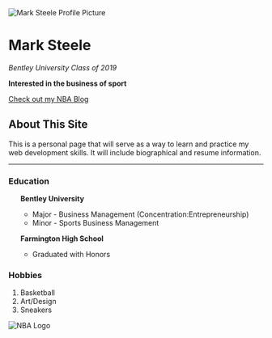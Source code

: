 <!DOCTYPE html>
<html lang="en" dir="ltr">

<head>
  <meta charset="utf-8">
  <title>🏀 Mark Steele's Personal Site</title>
</head>

<body>
  <img src="https://media.licdn.com/dms/image/C4E03AQGB-zXv-JUzbA/profile-displayphoto-shrink_200_200/0?e=1552521600&v=beta&t=AJd0mAA49XgHyvlIilSvYWAbJsdrWqfMpClp1AQ6j-g" alt="Mark Steele Profile Picture">
  <h1>Mark Steele</h1>
  <p>
    <em>Bentley University Class of 2019</em>
  </p>
  <p>
    <strong>Interested in the business of sport</strong>
  </p>
  <p>
    <a href="www.marksteelenba.com">Check out my NBA Blog</a>
  </p>
  <h2>About This Site</h2>
  <p>
    This is a personal page that will serve as a way to learn and practice my web development skills. It will include biographical and resume information.
  </p>
  <hr size=3 noshade>
  <h3>Education</h3>
  <ul>
    <p>
      <strong>Bentley University</strong>
      <ul>
        <li>
          Major - Business Management (Concentration:Entrepreneurship)
        </li>
        <li>
          Minor - Sports Business Management
        </li>
      </ul>
    </p>
    <p><strong>Farmington High School</strong></p>
    <ul>
      <li>Graduated with Honors
    </ul>
  </ul>
  <h3>Hobbies</h3>
  <ol>
    <li>Basketball
    <li>Art/Design
    <li>Sneakers
  </ol>
<img src="NBA Logo.jpg" alt="NBA Logo"
</body>

</html>

